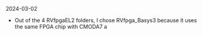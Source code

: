 2024-03-02

- Out of the 4 RVfpgaEL2 folders, I chose RVfpga_Basys3 because it uses the same FPGA chip with CMODA7
a